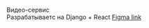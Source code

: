 Видео-сервис  
Разрабатываетс на Django + React
[Figma link ](https://www.figma.com/file/3c5ugbqHJKH8MUag52Nuxz/Untitled?type=design&node-id=0%3A1&mode=design&t=JBeNLhjRi0Rukgtf-1)
